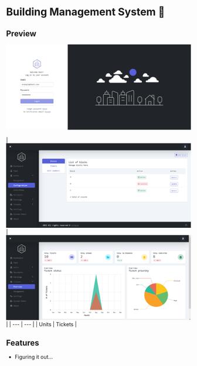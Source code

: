 # Building Management System 🏢

## Preview

<div align="center">
  <img src="https://github.com/syfqpie/building-management/blob/BM-20-Parkings-Feature/screenshots/login.png"
    width="700" />
</div>
<br />
| <img src="https://github.com/syfqpie/building-management/blob/BM-20-Parkings-Feature/screenshots/units-configuration.png" /> | <img src="https://github.com/syfqpie/building-management/blob/BM-20-Parkings-Feature/screenshots/tickets-overview.png" /> |
| --- | --- |
|  Units | Tickets |


## Features
- Figuring it out...
